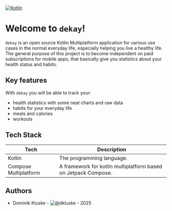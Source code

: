 <!-- Insert more Badges here -->
[![Kotlin](https://img.shields.io/badge/kotlin-2.1.0-blue.svg?logo=kotlin)](http://kotlinlang.org)

# Welcome to `dekay`!

`dekay` is an open source Kotlin Multiplatform application for various use cases in the normal everyday life, especially helping you live a healthy life.
The general purpose of this project is to become independent on paid subscriptions for mobile apps, that basically give you statistics about your health status and habits. 

## Key features

With `dekay` you will be able to track your:
- health statistics with some neat charts and raw data
- habits for your everyday life
- meals and calories
- workouts

## Tech Stack

| Tech                  | Description                                                    |
|-----------------------|----------------------------------------------------------------|
| Kotlin                | The programming language.                                      |
| Compose Multiplatform | A framework for kotlin multiplatform based on Jetpack Compose. |

## Authors

- Dominik Kluske - ![@dkluske](https://github.com/dkluske) - 2025

